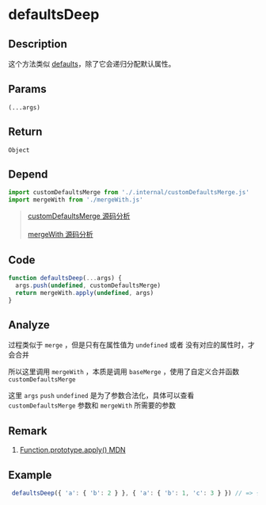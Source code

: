 # defaultsDeep

## Description
这个方法类似 [defaults](./defaults.md)，除了它会递归分配默认属性。
## Params
`(...args)`
## Return
`Object`
## Depend
```js
import customDefaultsMerge from './.internal/customDefaultsMerge.js'
import mergeWith from './mergeWith.js'
```
> [customDefaultsMerge 源码分析](../internal/customDefaultsMerge.md)
> <br/>
> <br/>
> [mergeWith 源码分析](./mergeWith.md)
> 

## Code
```js
function defaultsDeep(...args) {
  args.push(undefined, customDefaultsMerge)
  return mergeWith.apply(undefined, args)
}
```
## Analyze
过程类似于 `merge` ，但是只有在属性值为 `undefined` 或者 没有对应的属性时，才会合并

所以这里调用 `mergeWith` ，本质是调用 `baseMerge` ，使用了自定义合并函数 `customDefaultsMerge`

这里 `args` `push` `undefined` 是为了参数合法化，具体可以查看 `customDefaultsMerge` 参数和 `mergeWith` 所需要的参数

## Remark
1. [Function.prototype.apply() MDN](https://developer.mozilla.org/zh-CN/docs/Web/JavaScript/Reference/Global_Objects/Function/apply)
## Example
```js
 defaultsDeep({ 'a': { 'b': 2 } }, { 'a': { 'b': 1, 'c': 3 } }) // => { 'a': { 'b': 2, 'c': 3 } }
```

